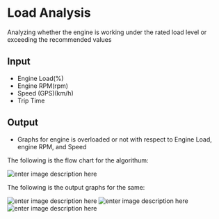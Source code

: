 # Load Analysis
Analyzing whether the engine is working under the rated load level or exceeding
the recommended values

## Input 
-   Engine Load(%)
-   Engine RPM(rpm)
-   Speed (GPS)(km/h)
-   Trip Time

## Output
-   Graphs for engine is overloaded or not with respect to Engine Load, engine RPM, and Speed

The following is the flow chart for the algorithum:

![enter image description here](https://github.com/prithvisekhar/VehicalDiagnosticAlgo/blob/gh-pages/Function/DIAEngineAnalysis/DIAEngineAnalysis_LoadAnalysis/FlowChart.png)

The following is the output graphs for the same:

![enter image description here](https://github.com/prithvisekhar/VehicalDiagnosticAlgo/blob/gh-pages/Function/DIAEngineAnalysis/DIAEngineAnalysis_LoadAnalysis/Result/Dataset-1/Engine_Load.png)
![enter image description here](https://github.com/prithvisekhar/VehicalDiagnosticAlgo/blob/gh-pages/Function/DIAEngineAnalysis/DIAEngineAnalysis_LoadAnalysis/Result/Dataset-1/Engine_RPM.png)
![enter image description here](https://github.com/prithvisekhar/VehicalDiagnosticAlgo/blob/gh-pages/Function/DIAEngineAnalysis/DIAEngineAnalysis_LoadAnalysis/Result/Dataset-1/Vehicle_Speed.png)


